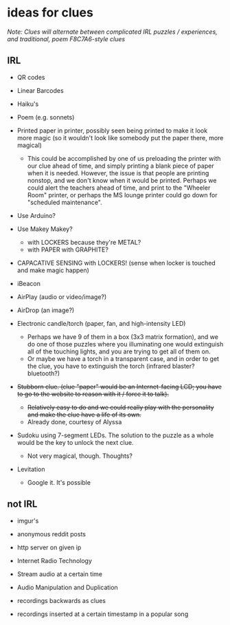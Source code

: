 ideas for clues
=================

_Note:  Clues will alternate between complicated IRL puzzles / experiences, and traditional, poem F8C7A6-style clues_

## IRL

* QR codes
* Linear Barcodes
* Haiku's
* Poem (e.g. sonnets)
* Printed paper in printer, possibly seen being printed to make it look more magic (so it wouldn't look like somebody put the paper there, more magical)
  * This could be accomplished by one of us preloading the printer with our clue ahead of time, and simply printing a blank piece of paper when it is needed. However, the issue is that people are printing nonstop, and we don't know when it would be printed. Perhaps we could alert the teachers ahead of time, and print to the "Wheeler Room" printer, or perhaps the MS lounge printer could go down for "scheduled maintenance".

* Use Arduino?
* Use Makey Makey?
  * with LOCKERS because they're METAL?
  * with PAPER with GRAPHITE?
* CAPACATIVE SENSING with LOCKERS! (sense when locker is touched and make magic happen)

* iBeacon
* AirPlay (audio or video/image?)
* AirDrop (an image?)

* Electronic candle/torch (paper, fan, and high-intensity LED)
  * Perhaps we have 9 of them in a box (3x3 matrix formation), and we do one of those puzzles where you illuminating one would extinguish all of the touching lights, and you are trying to get all of them on.
  * Or maybe we have a torch in a transparent case, and in order to get the clue, you have to extinguish the torch (infrared blaster? bluetooth?)
  
* ~~Stubborn clue. (clue "paper" would be an Internet-facing LCD; you have to go to the website to reason with it / force it to talk).~~
  * ~~Relatively easy to do and we could really play with the personality and make the clue have a life of its own.~~
  * Already done, courtesy of Alyssa

* Sudoku using 7-segment LEDs. The solution to the puzzle as a whole would be the key to unlock the next clue. 
  * Not very magical, though. Thoughts?

* Levitation
  * Google it. It's possible

## not IRL

* imgur's
* anonymous reddit posts
* http server on given ip

* Internet Radio Technology
 * Stream audio at a certain time
 
* Audio Manipulation and Duplication
 * recordings backwards as clues
 * recordings inserted at a certain timestamp in a popular song
